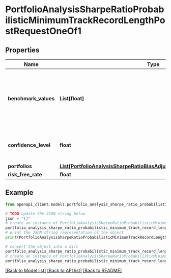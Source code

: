 # PortfolioAnalysisSharpeRatioProbabilisticMinimumTrackRecordLengthPostRequestOneOf1


## Properties

Name | Type | Description | Notes
------------ | ------------- | ------------- | -------------
**benchmark_values** | **List[float]** | benchmarkValues[t] is the value of the benchmark at the time t; the benchmarkValues array must have the same length as all the portfolioValues arrays | [optional] 
**confidence_level** | **float** | The confidence level of the minimum track record length, in percentage | [optional] [default to 0.95]
**portfolios** | [**List[PortfolioAnalysisSharpeRatioBiasAdjustedPostRequestPortfoliosInner]**](PortfolioAnalysisSharpeRatioBiasAdjustedPostRequestPortfoliosInner.md) |  | 
**risk_free_rate** | **float** | The risk free rate | 

## Example

```python
from openapi_client.models.portfolio_analysis_sharpe_ratio_probabilistic_minimum_track_record_length_post_request_one_of1 import PortfolioAnalysisSharpeRatioProbabilisticMinimumTrackRecordLengthPostRequestOneOf1

# TODO update the JSON string below
json = "{}"
# create an instance of PortfolioAnalysisSharpeRatioProbabilisticMinimumTrackRecordLengthPostRequestOneOf1 from a JSON string
portfolio_analysis_sharpe_ratio_probabilistic_minimum_track_record_length_post_request_one_of1_instance = PortfolioAnalysisSharpeRatioProbabilisticMinimumTrackRecordLengthPostRequestOneOf1.from_json(json)
# print the JSON string representation of the object
print(PortfolioAnalysisSharpeRatioProbabilisticMinimumTrackRecordLengthPostRequestOneOf1.to_json())

# convert the object into a dict
portfolio_analysis_sharpe_ratio_probabilistic_minimum_track_record_length_post_request_one_of1_dict = portfolio_analysis_sharpe_ratio_probabilistic_minimum_track_record_length_post_request_one_of1_instance.to_dict()
# create an instance of PortfolioAnalysisSharpeRatioProbabilisticMinimumTrackRecordLengthPostRequestOneOf1 from a dict
portfolio_analysis_sharpe_ratio_probabilistic_minimum_track_record_length_post_request_one_of1_from_dict = PortfolioAnalysisSharpeRatioProbabilisticMinimumTrackRecordLengthPostRequestOneOf1.from_dict(portfolio_analysis_sharpe_ratio_probabilistic_minimum_track_record_length_post_request_one_of1_dict)
```
[[Back to Model list]](../README.md#documentation-for-models) [[Back to API list]](../README.md#documentation-for-api-endpoints) [[Back to README]](../README.md)



